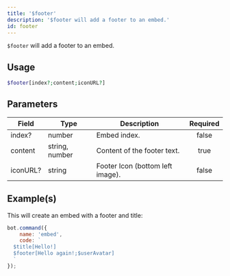 ```yaml
---
title: '$footer'
description: '$footer will add a footer to an embed.'
id: footer
---
```


`$footer` will add a footer to an embed.

## Usage

```php
$footer[index?;content;iconURL?]
```

## Parameters

| Field    | Type           | Description                      | Required |
| -------- | -------------- | -------------------------------- |:--------:|
| index?   | number         | Embed index.                     |  false   |
| content  | string, number | Content of the footer text.      |   true   |
| iconURL? | string         | Footer Icon (bottom left image). |  false   |

## Example(s)

This will create an embed with a footer and title:

```javascript
bot.command({
    name: 'embed',
    code: `
  $title[Hello!]
  $footer[Hello again!;$userAvatar]
  `
});
```